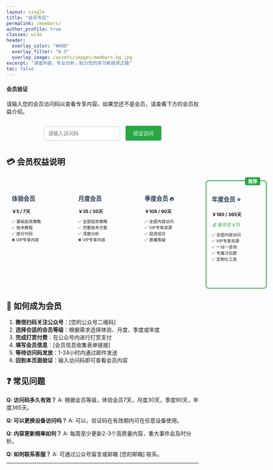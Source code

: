 ```yaml
---
layout: single
title: "会员专区"
permalink: /members/
author_profile: true
classes: wide
header:
  overlay_color: "#000"
  overlay_filter: "0.5"
  overlay_image: /assets/images/members-bg.jpg
excerpt: "深度内容，专业分析，助力您的学习和投资之路"
toc: false
---
```


<div id="member-auth-section">
  <div class="notice--info">
    <h4><i class="fas fa-key"></i> 会员验证</h4>
    <p>请输入您的会员访问码以查看专享内容。如果您还不是会员，请查看下方的会员权益介绍。</p>
    <div class="member-auth-form">
      <input type="text" id="accessCode" placeholder="请输入访问码" maxlength="20" style="padding: 10px; margin: 10px 0; width: 200px; border: 1px solid #ccc; border-radius: 4px;">
      <button onclick="verifyAccess()" style="padding: 10px 20px; background: #28a745; color: white; border: none; border-radius: 4px; cursor: pointer; margin-left: 10px;">验证访问</button>
    </div>
    <div id="auth-message" style="margin-top: 10px; padding: 10px; display: none;"></div>
  </div>
</div>

<div id="member-content" style="display: none;">

## 🎯 会员专享内容

### 📊 投资策略深度分析

#### 量化交易策略包
- **智能定投优化算法**：完整Python代码实现
- **回测数据分析**：2020-2025年历史数据验证
- **风险控制模型**：最大回撤控制和仓位管理
- **实盘运行记录**：真实交易数据和心得分享

#### 美股投资实战指南
- **个股深度研究报告**：Tesla、Apple、Microsoft等详细分析
- **财务数据解读模板**：可复用的分析框架
- **期权策略应用**：实际案例和风险管理
- **税务优化方案**：合规的节税策略

### 🔧 技术实现资源包

#### 自托管完整方案
- **Docker部署脚本**：一键部署各类服务
- **Nginx配置模板**：SSL、反向代理、负载均衡
- **监控告警系统**：Prometheus + Grafana完整配置
- **自动备份方案**：数据安全保障脚本

#### AI工具集成平台
- **API接口整合**：多个AI服务的统一调用
- **成本控制工具**：API使用量监控和预算管理
- **自动化工作流**：基于AI的内容生产流水线

### 🚀 马斯克帝国深度解析

#### 商业数据分析
- **财务模型构建**：Tesla、SpaceX估值分析
- **市场竞争格局**：详细的SWOT分析
- **技术路线图**：未来5年发展预测
- **投资价值评估**：基于DCF模型的量化分析

#### 独家研究资料
- **供应链分析**：Tesla电池技术发展趋势
- **专利数据挖掘**：技术创新方向预判
- **管理层访谈整理**：关键信息提取和解读

### 💎 专享VIP资源（季度/年度会员）

#### 个人投资组合分享
- **实际持仓披露**：定期更新的投资组合
- **决策过程记录**：买入卖出的具体思考
- **错误复盘分析**：失败案例的深度反思

#### 定制化工具
- **投资计算器**：个性化的收益预测工具
- **风险评估问卷**：专业的投资风险测评
- **资产配置建议**：基于个人情况的定制方案

#### 专属互动服务
- **月度直播答疑**：技术和投资问题解答
- **一对一咨询机会**：深度个性化指导
- **会员专属讨论群**：高质量的交流平台

</div>

## 💳 会员权益说明

<div class="feature__wrapper">
  <div class="feature__item">
    <div class="archive__item">
      <div class="archive__item-body">
        <h2 class="archive__item-title">体验会员</h2>
        <div class="archive__item-excerpt">
          <p><strong>￥5 / 7天</strong></p>
          <ul>
            <li>✅ 基础投资策略</li>
            <li>✅ 技术教程</li>
            <li>✅ 部分代码</li>
            <li>❌ VIP专享内容</li>
          </ul>
        </div>
      </div>
    </div>
  </div>

  <div class="feature__item">
    <div class="archive__item">
      <div class="archive__item-body">
        <h2 class="archive__item-title">月度会员</h2>
        <div class="archive__item-excerpt">
          <p><strong>￥35 / 30天</strong></p>
          <ul>
            <li>✅ 全部投资策略</li>
            <li>✅ 完整技术方案</li>
            <li>✅ 深度分析</li>
            <li>❌ VIP专享内容</li>
          </ul>
        </div>
      </div>
    </div>
  </div>

  <div class="feature__item">
    <div class="archive__item">
      <div class="archive__item-body">
        <h2 class="archive__item-title">季度会员 🔥</h2>
        <div class="archive__item-excerpt">
          <p><strong>￥108 / 90天</strong></p>
          <ul>
            <li>✅ 全部内容访问</li>
            <li>✅ VIP专享资源</li>
            <li>✅ 投资组合</li>
            <li>✅ 直播答疑</li>
          </ul>
        </div>
      </div>
    </div>
  </div>

  <div class="feature__item feature__item--highlight">
    <div class="archive__item">
      <div class="archive__item-body">
        <h2 class="archive__item-title">年度会员 ⭐</h2>
        <div class="archive__item-excerpt">
          <p><strong>￥180 / 365天</strong></p>
          <p><em style="color: #28a745;">💰 每月仅￥15</em></p>
          <ul>
            <li>✅ 全部内容访问</li>
            <li>✅ VIP专享资源</li>
            <li>✅ 一对一咨询</li>
            <li>✅ 专属讨论群</li>
            <li>✅ 定制化工具</li>
          </ul>
        </div>
      </div>
    </div>
  </div>
</div>

## 🎯 如何成为会员

1. **微信扫码关注公众号**：[您的公众号二维码]
2. **选择合适的会员等级**：根据需求选择体验、月度、季度或年度
3. **完成打赏付费**：在公众号内进行打赏支付
4. **填写会员信息**：[会员信息收集表单链接]
5. **等待访问码发放**：1-24小时内通过邮件发送
6. **回到本页面验证**：输入访问码即可查看会员内容

## ❓ 常见问题

**Q: 访问码多久有效？**
A: 根据会员等级，体验会员7天，月度30天，季度90天，年度365天。

**Q: 可以更换设备访问吗？**
A: 可以，验证码在有效期内可在任意设备使用。

**Q: 内容更新频率如何？**
A: 每周至少更新2-3个高质量内容，重大事件会及时分析。

**Q: 如何联系客服？**
A: 可通过公众号留言或邮箱 [您的邮箱] 联系。

---

<script>
// 会员验证系统
function verifyAccess() {
    const accessCode = document.getElementById('accessCode').value.trim();
    const messageDiv = document.getElementById('auth-message');
    const memberContent = document.getElementById('member-content');
    
    if (!accessCode) {
        showMessage('请输入访问码', 'error');
        return;
    }
    
    // 验证访问码格式和有效性
    const result = validateAccessCode(accessCode);
    
    if (result.valid) {
        // 保存会员状态
        localStorage.setItem('memberAccess', 'true');
        localStorage.setItem('memberLevel', result.level);
        localStorage.setItem('memberExpiry', result.expiry);
        
        showMessage(`验证成功！${result.level}会员，有效期至 ${result.expiry}`, 'success');
        
        // 显示会员内容
        setTimeout(() => {
            document.getElementById('member-auth-section').style.display = 'none';
            memberContent.style.display = 'block';
            
            // 根据会员等级显示不同内容
            filterContentByLevel(result.level);
        }, 1500);
        
    } else {
        showMessage('访问码无效或已过期，请检查后重试', 'error');
    }
}

function validateAccessCode(code) {
    // 访问码格式：LEVEL_EXPIRY_RANDOM
    // 示例：VIP1_20250831_A7K9
    const parts = code.split('_');
    
    if (parts.length !== 3) {
        return { valid: false };
    }
    
    const levelCode = parts[0];
    const expiryDate = parts[1];
    const randomPart = parts[2];
    
    // 验证日期格式和是否过期
    if (!/^\d{8}$/.test(expiryDate)) {
        return { valid: false };
    }
    
    const expiry = new Date(
        parseInt(expiryDate.substr(0, 4)),
        parseInt(expiryDate.substr(4, 2)) - 1,
        parseInt(expiryDate.substr(6, 2))
    );
    
    const now = new Date();
    now.setHours(0, 0, 0, 0);
    
    if (expiry < now) {
        return { valid: false };
    }
    
    // 验证等级代码
    const levelMap = {
        'VIP1': '体验会员',
        'VIP2': '月度会员', 
        'VIP3': '季度会员',
        'VIP4': '年度会员'
    };
    
    if (!levelMap[levelCode]) {
        return { valid: false };
    }
    
    return {
        valid: true,
        level: levelMap[levelCode],
        levelCode: levelCode,
        expiry: expiry.toLocaleDateString('zh-CN')
    };
}

function filterContentByLevel(level) {
    // 根据会员等级显示相应内容
    const vipSections = document.querySelectorAll('h3, h4');
    
    vipSections.forEach(section => {
        const text = section.textContent;
        
        // VIP专享内容只对季度/年度会员显示
        if (text.includes('专享VIP') || text.includes('个人投资组合')) {
            if (level === '体验会员' || level === '月度会员') {
                const nextElement = section.nextElementSibling;
                if (nextElement) {
                    nextElement.style.display = 'none';
                }
                section.innerHTML = text + ' <span style="color: #dc3545;">[需要季度/年度会员]</span>';
            }
        }
    });
}

function showMessage(message, type) {
    const messageDiv = document.getElementById('auth-message');
    messageDiv.style.display = 'block';
    messageDiv.className = type === 'success' ? 'notice--success' : 'notice--danger';
    messageDiv.innerHTML = `<p>${message}</p>`;
}

// 页面加载时检查是否已验证
document.addEventListener('DOMContentLoaded', function() {
    const memberAccess = localStorage.getItem('memberAccess');
    const memberExpiry = localStorage.getItem('memberExpiry');
    
    if (memberAccess === 'true' && memberExpiry) {
        const expiry = new Date(memberExpiry);
        const now = new Date();
        
        if (expiry >= now) {
            // 仍在有效期内，直接显示内容
            const memberLevel = localStorage.getItem('memberLevel');
            document.getElementById('member-auth-section').style.display = 'none';
            document.getElementById('member-content').style.display = 'block';
            filterContentByLevel(memberLevel);
        } else {
            // 已过期，清除本地存储
            localStorage.removeItem('memberAccess');
            localStorage.removeItem('memberLevel'); 
            localStorage.removeItem('memberExpiry');
        }
    }
});
</script>

<style>
.member-auth-form {
    text-align: center;
    margin: 20px 0;
}

.feature__wrapper {
    display: grid;
    grid-template-columns: repeat(4, minmax(160px, 1fr));
    grid-gap: 1em;
    margin: 2em 0;
    width: 100%;
}

.feature__item--highlight {
    border: 2px solid #28a745;
    border-radius: 8px;
    position: relative;
}

.feature__item--highlight::before {
    content: "推荐";
    position: absolute;
    top: -10px;
    right: 15px;
    background: #28a745;
    color: white;
    padding: 2px 8px;
    border-radius: 4px;
    font-size: 12px;
    font-weight: bold;
}

.archive__item-title {
    color: #2c3e50;
    margin-bottom: 0.3em;
    font-size: 1.1em;
}

.archive__item-excerpt {
    font-size: 0.85em;
    line-height: 1.3;
}

.archive__item-excerpt p {
    margin-bottom: 0.4em;
}

.archive__item-excerpt small {
    font-size: 0.8em;
    line-height: 1.2;
}

.archive__item-excerpt ul {
    list-style: none;
    padding-left: 0;
    margin-bottom: 0;
}

.archive__item-excerpt li {
    padding: 0.15em 0;
    font-size: 0.9em;
    line-height: 1.2;
}

.feature__item {
    min-height: 280px;
}

.archive__item {
    height: 100%;
    display: flex;
    flex-direction: column;
}

.archive__item-body {
    flex: 1;
    display: flex;
    flex-direction: column;
    padding: 1em;
}

/* 会员卡片响应式布局 */
@media (max-width: 800px) {
    .feature__wrapper {
        grid-template-columns: repeat(2, 1fr) !important;
        grid-gap: 1.2em !important;
    }
}

@media (max-width: 500px) {
    .feature__wrapper {
        grid-template-columns: 1fr !important;
        grid-gap: 1em !important;
    }
    
    .feature__item {
        min-height: auto !important;
    }
}
</style>